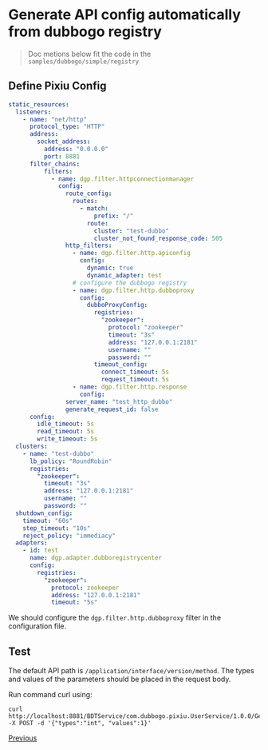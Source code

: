 # Generate API config automatically from dubbogo registry

> Doc metions below fit the code in the `samples/dubbogo/simple/registry`

## Define Pixiu Config

```yaml
static_resources:
  listeners:
    - name: "net/http"
      protocol_type: "HTTP"
      address:
        socket_address:
          address: "0.0.0.0"
          port: 8881
      filter_chains:
          filters:
            - name: dgp.filter.httpconnectionmanager
              config:
                route_config:
                  routes:
                    - match:
                        prefix: "/"
                      route:
                        cluster: "test-dubbo"
                        cluster_not_found_response_code: 505
                http_filters:
                  - name: dgp.filter.http.apiconfig
                    config:
                      dynamic: true
                      dynamic_adapter: test
                  # configure the dubbogo registry
                  - name: dgp.filter.http.dubboproxy
                    config:
                      dubboProxyConfig:
                        registries:
                          "zookeeper":
                            protocol: "zookeeper"
                            timeout: "3s"
                            address: "127.0.0.1:2181"
                            username: ""
                            password: ""
                        timeout_config:
                          connect_timeout: 5s
                          request_timeout: 5s
                  - name: dgp.filter.http.response
                    config:
                server_name: "test_http_dubbo"
                generate_request_id: false
      config:
        idle_timeout: 5s
        read_timeout: 5s
        write_timeout: 5s
  clusters:
    - name: "test-dubbo"
      lb_policy: "RoundRobin"
      registries:
        "zookeeper":
          timeout: "3s"
          address: "127.0.0.1:2181"
          username: ""
          password: ""
  shutdown_config:
    timeout: "60s"
    step_timeout: "10s"
    reject_policy: "immediacy"
  adapters:
    - id: test
      name: dgp.adapter.dubboregistrycenter
      config:
        registries:
          "zookeeper":
            protocol: zookeeper
            address: "127.0.0.1:2181"
            timeout: "5s"
```

We should configure the `dgp.filter.http.dubboproxy` filter in the configuration file. 

## Test

The default API path is `/application/interface/version/method`. The types and values of the parameters should be placed in the request body.

Run command curl using: 

```
curl http://localhost:8881/BDTService/com.dubbogo.pixiu.UserService/1.0.0/GetUserByCode -X POST -d '{"types":"int", "values":1}'
```

[Previous](dubbo.md)